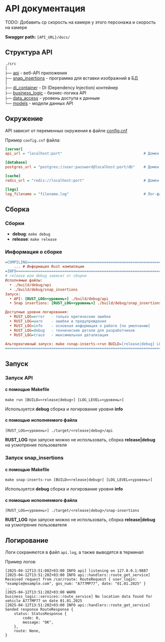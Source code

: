 # API документация

TODO: Добавить ср скорость на камере у этого персонажа и скорость на камере

**Swagger path:** `{API_URL}/docs/`

## Структура API

`./src`<br>
`│` <br>
`├──` [api](./src/api/) - веб-API приложения<br>
`├──` [snap_insertions](./src/snap_insertions/) - программа для вставки изображний в БД<br>
`│` <br>
`├──` [di_container](./src/di_container/) - DI (Dependency Injection) контейнер<br>
`├──` [business_logic](./src/business_logic/) - бизнес-логика API<br>
`├──` [data_access](./src/data_access/) - уровень доступа к данным<br>
`└──` [models](./src/models/) - модели данных API<br>

## Окружение

API зависит от переменных окружения в файле [config.cnf](./config.cfg)

Пример `config.cnf` файла:

```ini
[server]
api_url = "localhost:port"                                     # Домен API

[database]
postgres_url = "postgres://user:password@localhost:port/db"    # Домен Postgres

[cache]
redis_url = "redis://localhost:port"                           # Домен Redis

[logs]
log_filename = "filename.log"                                  # Лог-файл
```

## Сборка

### Сборки

- **debug**: `make debug`
- **release**: `make release`

### Информация о сборке

```ini
=COMPILING==============================================================================
    ... # Информация Rust компиляции
=INFO===================================================================================
# release или debug зависит от сборки
Исполнямые файлы:
  • ./build/debug/api
  • ./build/debug/snap_insertions
Запуск:
  • API: [RUST_LOG=<уровень>] ./build/debug/api
  • Snap insertions: [RUST_LOG=<уровень>] ./build/debug/snap_insertions

Доступные уровни логирования:
  • RUST_LOG=error   - только критические ошибки
  • RUST_LOG=warn    - ошибки и предупреждения
  • RUST_LOG=info    - основная информация о работе [по умолчанию]
  • RUST_LOG=debug   - технические детали для разработчиков
  • RUST_LOG=trace   - максимальная детализация

Альтереативный запуск: make <snap-inserts->run BUILD=[release|debug] LOG_LEVEL=<уровень>
=========================================================================================
```

## Запуск

### Запуск API

#### с помощью Makefile

```term
make run [BUILD=<release|debug>] [LOG_LEVEL=<уровень>]
```

Используется **debug** сборка и логирование уровня **info**

#### с помощью исполняемого файла

```term
[RUST_LOG=<уровень>] ./target/<release|debug>/api
```

**RUST_LOG** при запуске можно не использовать, сборка **release|debug** на усмотрение пользователя

### Запуск snap_insertions

#### с помощью Makefile

```term
make snap-inserts-run [BUILD=<release|debug>] [LOG_LEVEL=<уровень>]
```

Используется **debug** сборка и логирование уровня **info**

#### с помощью исполняемого файла

```term
[RUST_LOG=<уровень>] ./target/<release|debug>/snap-insertions
```

**RUST_LOG** при запуске можно не использовать, сборка **release|debug** на усмотрение пользователя

## Логирование

Логи сохраняются в файл `api.log`, а также выводятся в терминал

Пример логов:

```log
[2025-04-12T13:51:08Z+03:00 INFO api] listening on 127.0.0.1:9887
[2025-04-12T13:51:20Z+03:00 INFO api::handlers::route_get_service] Received request from /car/route: RouteRequest { user_login: "example@example.com", gos_num: "А777МР77", date: "01.01.2025" }
...
[2025-04-12T13:51:20Z+03:00 WARN business_logic::services::route_service] No location data found for vehicle А777МР77 on date 01.01.2025
[2025-04-12T13:51:20Z+03:00 INFO api::handlers::route_get_service] Sended response RouteResponse {
    status: StatusResponse {
        code: 0,
        message: "OK",
    },
    route: None,
}
```

